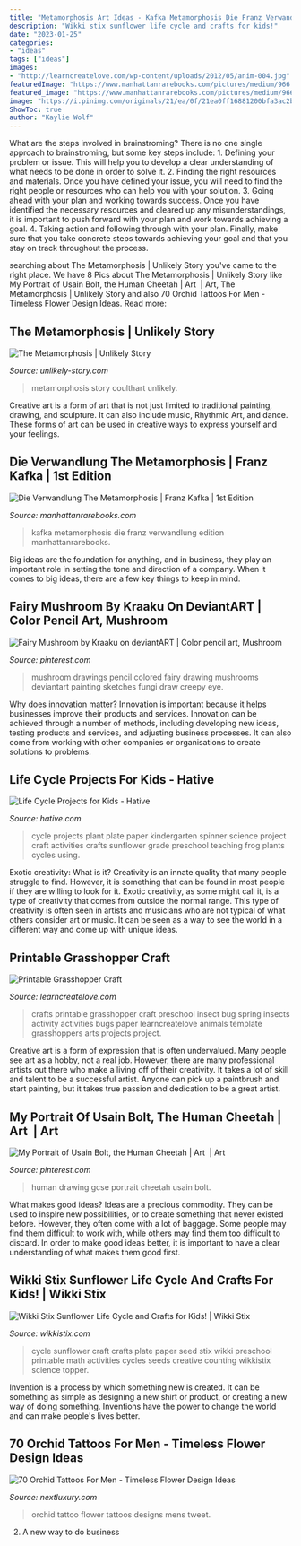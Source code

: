 ```yaml
---
title: "Metamorphosis Art Ideas - Kafka Metamorphosis Die Franz Verwandlung Edition Manhattanrarebooks"
description: "Wikki stix sunflower life cycle and crafts for kids!"
date: "2023-01-25"
categories:
- "ideas"
tags: ["ideas"]
images:
- "http://learncreatelove.com/wp-content/uploads/2012/05/anim-004.jpg"
featuredImage: "https://www.manhattanrarebooks.com/pictures/medium/966.jpg"
featured_image: "https://www.manhattanrarebooks.com/pictures/medium/966.jpg"
image: "https://i.pinimg.com/originals/21/ea/0f/21ea0ff16881200bfa3ac2b2809a48cf.jpg"
ShowToc: true
author: "Kaylie Wolf"
---
```



What are the steps involved in brainstroming?
There is no one single approach to brainstroming, but some key steps include: 1. Defining your problem or issue. This will help you to develop a clear understanding of what needs to be done in order to solve it. 2. Finding the right resources and materials. Once you have defined your issue, you will need to find the right people or resources who can help you with your solution. 3. Going ahead with your plan and working towards success. Once you have identified the necessary resources and cleared up any misunderstandings, it is important to push forward with your plan and work towards achieving a goal. 4. Taking action and following through with your plan. Finally, make sure that you take concrete steps towards achieving your goal and that you stay on track throughout the process.

	

		
searching about The Metamorphosis | Unlikely Story you've came to the right place. We have 8 Pics about The Metamorphosis | Unlikely Story like My Portrait of Usain Bolt, the Human Cheetah | Art ️ | Art, The Metamorphosis | Unlikely Story and also 70 Orchid Tattoos For Men - Timeless Flower Design Ideas. Read more:
		
    
## The Metamorphosis | Unlikely Story

<img loading=lazy src="http://www.unlikely-story.com/wp-content/uploads/2013/07/Coulthart-The-Metamorphosis-e1421701088839.jpg" onerror="this.onerror=null;this.src='https://tse1.mm.bing.net/th?id=OIP.SaTvWDp4VN24Kpzm9-n7fgHaJJ&amp;pid=15.1';" alt="The Metamorphosis | Unlikely Story">

_Source: unlikely-story.com_

>metamorphosis story coulthart unlikely. 

	

Creative art is a form of art that is not just limited to traditional painting, drawing, and sculpture. It can also include music, Rhythmic Art, and dance. These forms of art can be used in creative ways to express yourself and your feelings.

    
## Die Verwandlung The Metamorphosis | Franz Kafka | 1st Edition

<img loading=lazy src="https://www.manhattanrarebooks.com/pictures/medium/966.jpg" onerror="this.onerror=null;this.src='https://tse2.mm.bing.net/th?id=OIP.2G9hQsfaOnacj4IeFtlJAgHaIc&amp;pid=15.1';" alt="Die Verwandlung The Metamorphosis | Franz Kafka | 1st Edition">

_Source: manhattanrarebooks.com_

>kafka metamorphosis die franz verwandlung edition manhattanrarebooks. 

	

Big ideas are the foundation for anything, and in business, they play an important role in setting the tone and direction of a company. When it comes to big ideas, there are a few key things to keep in mind. 

    
## Fairy Mushroom By Kraaku On DeviantART | Color Pencil Art, Mushroom

<img loading=lazy src="https://i.pinimg.com/originals/21/ea/0f/21ea0ff16881200bfa3ac2b2809a48cf.jpg" onerror="this.onerror=null;this.src='https://tse1.mm.bing.net/th?id=OIP.w7X5W1ACF_jM304khhGovQHaJ4&amp;pid=15.1';" alt="Fairy Mushroom by Kraaku on deviantART | Color pencil art, Mushroom">

_Source: pinterest.com_

>mushroom drawings pencil colored fairy drawing mushrooms deviantart painting sketches fungi draw creepy eye. 

	

Why does innovation matter?
Innovation is important because it helps businesses improve their products and services. Innovation can be achieved through a number of methods, including developing new ideas, testing products and services, and adjusting business processes. It can also come from working with other companies or organisations to create solutions to problems.

    
## Life Cycle Projects For Kids - Hative

<img loading=lazy src="https://hative.com/wp-content/uploads/2016/07/life-cycle-projects/11-life-cycle-project-ideas.jpg" onerror="this.onerror=null;this.src='https://tse4.mm.bing.net/th?id=OIP.LoALCiHT3GEOXL153eYyqgHaHL&amp;pid=15.1';" alt="Life Cycle Projects for Kids - Hative">

_Source: hative.com_

>cycle projects plant plate paper kindergarten spinner science project craft activities crafts sunflower grade preschool teaching frog plants cycles using. 

	

Exotic creativity: What is it?
Creativity is an innate quality that many people struggle to find. However, it is something that can be found in most people if they are willing to look for it. Exotic creativity, as some might call it, is a type of creativity that comes from outside the normal range. This type of creativity is often seen in artists and musicians who are not typical of what others consider art or music. It can be seen as a way to see the world in a different way and come up with unique ideas.

    
## Printable Grasshopper Craft

<img loading=lazy src="http://learncreatelove.com/wp-content/uploads/2012/05/anim-004.jpg" onerror="this.onerror=null;this.src='https://tse4.mm.bing.net/th?id=OIP.ovOC6Ui_SaGwVolNAoCTDgHaFM&amp;pid=15.1';" alt="Printable Grasshopper Craft">

_Source: learncreatelove.com_

>crafts printable grasshopper craft preschool insect bug spring insects activity activities bugs paper learncreatelove animals template grasshoppers arts projects project. 

	

Creative art is a form of expression that is often undervalued. Many people see art as a hobby, not a real job. However, there are many professional artists out there who make a living off of their creativity. It takes a lot of skill and talent to be a successful artist. Anyone can pick up a paintbrush and start painting, but it takes true passion and dedication to be a great artist.

    
## My Portrait Of Usain Bolt, The Human Cheetah | Art ️ | Art

<img loading=lazy src="https://i.pinimg.com/736x/8c/a9/00/8ca9007c4442350652b9ee416c84a83e--drawing-s-drawing-board.jpg?b=t" onerror="this.onerror=null;this.src='https://tse1.mm.bing.net/th?id=OIP.iWWE7uIsmDt8Ohcpb1xscgHaKw&amp;pid=15.1';" alt="My Portrait of Usain Bolt, the Human Cheetah | Art ️ | Art">

_Source: pinterest.com_

>human drawing gcse portrait cheetah usain bolt. 

	

What makes good ideas?
Ideas are a precious commodity. They can be used to inspire new possibilities, or to create something that never existed before. However, they often come with a lot of baggage. Some people may find them difficult to work with, while others may find them too difficult to discard. In order to make good ideas better, it is important to have a clear understanding of what makes them good first.

    
## Wikki Stix Sunflower Life Cycle And Crafts For Kids! | Wikki Stix

<img loading=lazy src="https://www.wikkistix.com/wp-content/uploads/2014/07/Wikki-Stix-Sunflower-Life-Cycle-Paper-Plate-Craft.jpg" onerror="this.onerror=null;this.src='https://tse4.mm.bing.net/th?id=OIP.qgyCxwpSmMDWFrumcTdMKQHaFY&amp;pid=15.1';" alt="Wikki Stix Sunflower Life Cycle and Crafts for Kids! | Wikki Stix">

_Source: wikkistix.com_

>cycle sunflower craft crafts plate paper seed stix wikki preschool printable math activities cycles seeds creative counting wikkistix science topper. 

	

Invention is a process by which something new is created. It can be something as simple as designing a new shirt or product, or creating a new way of doing something. Inventions have the power to change the world and can make people's lives better.

    
## 70 Orchid Tattoos For Men - Timeless Flower Design Ideas

<img loading=lazy src="http://nextluxury.com/wp-content/uploads/maroon-orchid-mens-inner-arm-flower-tattoo-designs.jpg" onerror="this.onerror=null;this.src='https://tse1.mm.bing.net/th?id=OIP.jMZN7SNYboga539TLY69owHaHa&amp;pid=15.1';" alt="70 Orchid Tattoos For Men - Timeless Flower Design Ideas">

_Source: nextluxury.com_

>orchid tattoo flower tattoos designs mens tweet. 

	

2. A new way to do business 

